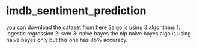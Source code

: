 # imdb_sentiment_prediction
you can download the dataset from [here](https://www.kaggle.com/datasets/lakshmi25npathi/imdb-dataset-of-50k-movie-reviews) 3algo is using 3 algorithms
1: logestic regression
2: svm
3: naive bayes
the nlp naive bayes algo is using naive bayes only but this one has 85% accuracy.
